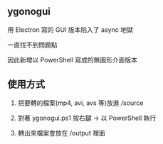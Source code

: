 ## ygonogui

用 Electron 寫的 GUI 版本陷入了 async 地獄

一直找不到問題點

因此新增以 PowerShell 寫成的無圖形介面版本


## 使用方式

1. 把要轉的檔案(mp4, avi, avs 等)放進 /source

2. 對著 ygonogui.ps1 按右鍵 -> 以 PowerShell 執行

3. 轉出來檔案會放在 /output 裡面
